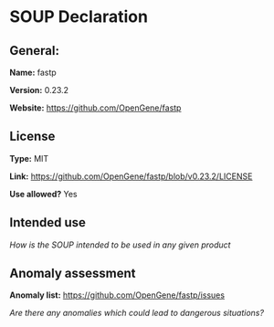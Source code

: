 # SOUP Declaration

## General:
**Name:** fastp

**Version:** 0.23.2

**Website:** https://github.com/OpenGene/fastp

## License
**Type:** MIT

**Link:** https://github.com/OpenGene/fastp/blob/v0.23.2/LICENSE

**Use allowed?** Yes

## Intended use
*How is the SOUP intended to be used in any given product*

## Anomaly assessment
**Anomaly list:** https://github.com/OpenGene/fastp/issues

*Are there any anomalies which could lead to dangerous situations?*
